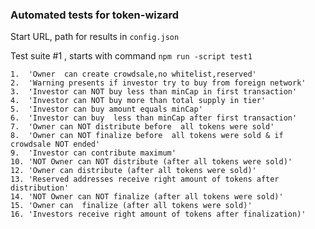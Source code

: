 ### Automated tests for token-wizard 
Start URL, path for results in ```config.json```

Test suite #1 , starts with command ```npm run -script test1```
```
1.  'Owner  can create crowdsale,no whitelist,reserved'
2.  'Warning presents if investor try to buy from foreign network'
3.  'Investor can NOT buy less than minCap in first transaction'
4.  'Investor can NOT buy more than total supply in tier'
5.  'Investor can buy amount equals minCap'
6.  'Investor can buy  less than minCap after first transaction'
7.  'Owner can NOT distribute before  all tokens were sold'
8.  'Owner can NOT finalize before  all tokens were sold & if crowdsale NOT ended'
9.  'Investor can contribute maximum'
10. 'NOT Owner can NOT distribute (after all tokens were sold)'
12. 'Owner can distribute (after all tokens were sold)'
13. 'Reserved addresses receive right amount of tokens after distribution'
14. 'NOT Owner can NOT finalize (after all tokens were sold)'
15. 'Owner can  finalize (after all tokens were sold)'
16. 'Investors receive right amount of tokens after finalization)'
```




 
 
 
 
